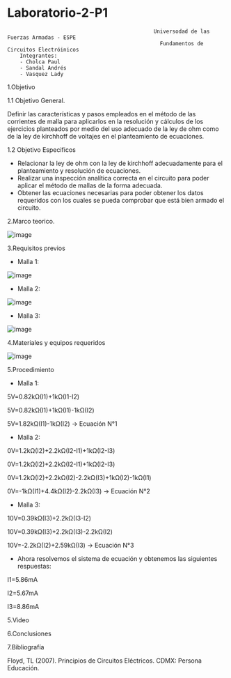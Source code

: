 # Laboratorio-2-P1

                                                   Universodad de las Fuerzas Armadas - ESPE
                                                     Fundamentos de Circuitos Electróinicos
        Integrantes:
        - Cholca Paul
        - Sandal Andrés
        - Vasquez Lady
 
1.Objetivo

1.1 Objetivo General.

Definir las características y pasos empleados en el método de las corrientes de malla para aplicarlos en la resolución y cálculos de los ejercicios planteados por medio del uso adecuado de la ley de ohm como de la ley de kirchhoff de voltajes en el planteamiento de ecuaciones.

1.2 Objetivo  Especificos

-  Relacionar la ley de ohm con la ley de kirchhoff adecuadamente para el planteamiento y resolución de ecuaciones.
-  Realizar una inspección analítica correcta en el circuito para poder aplicar el método de mallas de la forma adecuada.
-  Obtener las ecuaciones necesarias para poder obtener los datos requeridos con los cuales se pueda comprobar que está bien armado el circuito.

2.Marco teorico.

![image](https://user-images.githubusercontent.com/105684550/172289671-37fbd75a-127d-49f3-abf7-e49fc4179894.png)

3.Requisitos previos

- Malla 1:

![image](https://user-images.githubusercontent.com/105684550/172289883-56c040e9-89ef-4f94-81da-8f2e4051b2d7.png)

- Malla 2:

![image](https://user-images.githubusercontent.com/105684550/172289900-f9a99611-6f56-4f64-9933-657f6005cc72.png)

- Malla 3:

![image](https://user-images.githubusercontent.com/105684550/172289922-e23d7ba4-c1c4-49ae-8c24-834adbc7783f.png)

4.Materiales y equipos requeridos

![image](https://user-images.githubusercontent.com/105684550/172290444-1b32cde8-f3e9-497e-ba3b-95e74281fca5.png)

5.Procedimiento

- Malla 1: 

5V=0.82kΩ(I1)+1kΩ(I1-I2)

5V=0.82kΩ(I1)+1kΩ(I1)-1kΩ(I2)

5V=1.82kΩ(I1)-1kΩ(I2)       →      Ecuación N°1

- Malla 2:

0V=1.2kΩ(I2)+2.2kΩ(I2-I1)+1kΩ(I2-I3)

0V=1.2kΩ(I2)+2.2kΩ(I2-I1)+1kΩ(I2-I3)

0V=1.2kΩ(I2)+2.2kΩ(I2)-2.2kΩ(I3)+1kΩ(I2)-1kΩ(I1)

0V=-1kΩ(I1)+4.4kΩ(I2)-2.2kΩ(I3)       →       Ecuación N°2


- Malla 3: 

10V=0.39kΩ(I3)+2.2kΩ(I3-I2)

10V=0.39kΩ(I3)+2.2kΩ(I3)-2.2kΩ(I2)

10V=-2.2kΩ(I2)+2.59kΩ(I3)       →      Ecuación N°3

- Ahora resolvemos el sistema de ecuación y obtenemos las siguientes respuestas:

I1=5.86mA

I2=5.67mA

I3=8.86mA


5.Video


6.Conclusiones


7.Bibliografía

Floyd, TL (2007). Principios de Circuitos Eléctricos. CDMX: Persona Educación.
